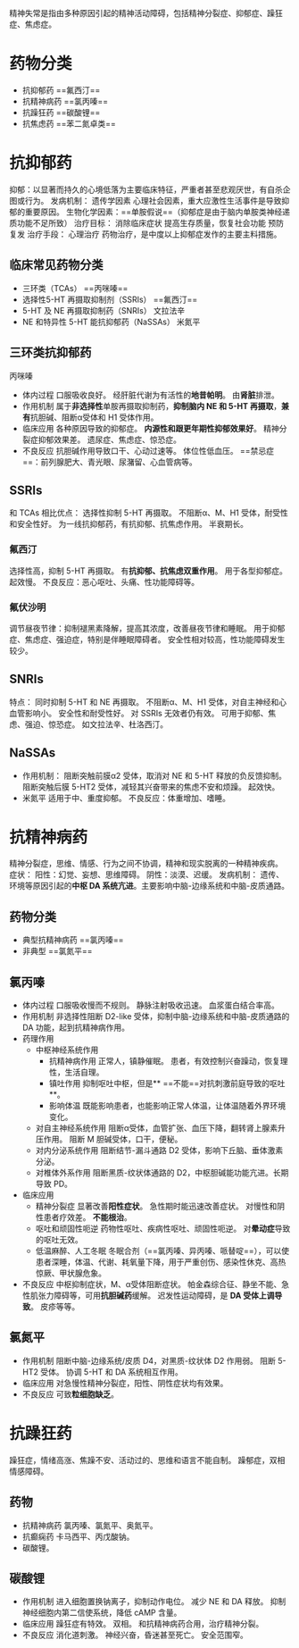 精神失常是指由多种原因引起的精神活动障碍，包括精神分裂症、抑郁症、躁狂症、焦虑症。
# 药物分类
- 抗抑郁药
  ==氟西汀==
- 抗精神病药
  ==氯丙嗪==
- 抗躁狂药
  ==碳酸锂==
- 抗焦虑药
  ==苯二氮卓类==
# 抗抑郁药
抑郁：以显著而持久的心境低落为主要临床特征，严重者甚至悲观厌世，有自杀企图或行为。
发病机制：
	遗传学因素
	心理社会因素，重大应激性生活事件是导致抑郁的重要原因。
	生物化学因素：==单胺假说==（抑郁症是由于脑内单胺类神经递质功能不足所致）
治疗目标：
	消除临床症状
	提高生存质量，恢复社会功能
	预防复发
治疗手段：
	心理治疗
	药物治疗，是中度以上抑郁症发作的主要主料措施。
## 临床常见药物分类
- 三环类（TCAs）
  ==丙咪嗪==
- 选择性5-HT 再摄取抑制剂（SSRIs）
  ==氟西汀==
- 5-HT 及 NE 再摄取抑制药（SNRIs）
  文拉法辛
- NE 和特异性 5-HT 能抗抑郁药（NaSSAs）
  米氮平
## 三环类抗抑郁药
丙咪嗪
- 体内过程
  口服吸收良好。
  经肝脏代谢为有活性的**地昔帕明**。
  由**肾脏**排泄。
- 作用机制
  属于**非选择性**单胺再摄取抑制药，**抑制脑内 NE 和 5-HT 再摄取**，**兼有**抗胆碱、阻断α受体和 H1 受体作用。
- 临床应用
  各种原因导致的抑郁症。
  **内源性和跟更年期性抑郁效果好**。
  精神分裂症抑郁效果差。
  遗尿症、焦虑症、惊恐症。
- 不良反应
  抗胆碱作用导致口干、心动过速等。
  体位性低血压。
  ==禁忌症==：前列腺肥大、青光眼、尿潴留、心血管病等。
## SSRIs
和 TCAs 相比优点：
	选择性抑制 5-HT 再摄取。
	不阻断α、M、H1 受体，耐受性和安全性好。
	为一线抗抑郁药，有抗抑郁、抗焦虑作用。
	半衰期长。
### 氟西汀
选择性高，抑制 5-HT 再摄取。
有**抗抑郁、抗焦虑双重作用**。
用于各型抑郁症。
起效慢。
不良反应：恶心呕吐、头痛、性功能障碍等。
### 氟伏沙明
调节昼夜节律：抑制褪黑素降解，提高其浓度，改善昼夜节律和睡眠。
用于抑郁症、焦虑症、强迫症，特别是伴睡眠障碍者。
安全性相对较高，性功能障碍发生较少。
## SNRIs
特点：
	同时抑制 5-HT 和 NE 再摄取。
	不阻断α、M、H1 受体，对自主神经和心血管影响小。
	安全性和耐受性好。
	对 SSRIs 无效者仍有效。
	可用于抑郁、焦虑、强迫、惊恐症。
如文拉法辛、杜洛西汀。
## NaSSAs
- 作用机制：
  阻断突触前膜α2 受体，取消对 NE 和 5-HT 释放的负反馈抑制。
  阻断突触后膜 5-HT2 受体，减轻其兴奋带来的焦虑不安和烦躁。
  起效快。
- 米氮平
  适用于中、重度抑郁。
  不良反应：体重增加、嗜睡。
# 抗精神病药
精神分裂症，思维、情感、行为之间不协调，精神和现实脱离的一种精神疾病。
症状：
	阳性：幻觉、妄想、思维障碍。
	阴性：淡漠、迟缓。
发病机制：
遗传、环境等原因引起的**中枢 DA 系统亢进**。主要影响中脑-边缘系统和中脑-皮质通路。
## 药物分类
- 典型抗精神病药
  ==氯丙嗪==
- 非典型
  ==氯氮平==
## 氯丙嗪
- 体内过程
  口服吸收慢而不规则。
  静脉注射吸收迅速。
  血浆蛋白结合率高。
- 作用机制
  非选择性阻断 D2-like 受体，抑制中脑-边缘系统和中脑-皮质通路的 DA 功能，起到抗精神病作用。
- 药理作用
	- 中枢神经系统作用
		- 抗精神病作用
		  正常人，镇静催眠。
		  患者，有效控制兴奋躁动，恢复理性，生活自理。
		- 镇吐作用
		  抑制呕吐中枢，但是** ==不能==对抗刺激前庭导致的呕吐**。
		- 影响体温
		  既能影响患者，也能影响正常人体温，让体温随着外界环境变化。
	- 对自主神经系统作用
	  阻断α受体，血管扩张、血压下降，翻转肾上腺素升压作用。
	  阻断 M 胆碱受体，口干，便秘。
	- 对内分泌系统作用
	  阻断结节-漏斗通路 D2 受体，影响下丘脑、垂体激素分泌。
	- 对椎体外系作用
	  阻断黑质-纹状体通路的 D2，中枢胆碱能功能亢进。长期导致 PD。
- 临床应用
	- 精神分裂症
	  显著改善**阳性症状**。
	  急性期时能迅速改善症状。
	  对慢性和阴性患者疗效差。
	  **不能根治**。
	- 呕吐和顽固性呃逆
	  药物性呕吐、疾病性呕吐、顽固性呃逆。
	  对**晕动症**导致的呕吐无效。
	- 低温麻醉、人工冬眠
	  冬眠合剂（==氯丙嗪、异丙嗪、哌替啶==），可以使患者深睡，体温、代谢、耗氧量下降，用于严重创伤、感染性休克、高热惊厥、甲状腺危象。
- 不良反应
  中枢抑制症状，M、α受体阻断症状。
  帕金森综合征、静坐不能、急性肌张力障碍等，可用**抗胆碱药**缓解。
  迟发性运动障碍，是 **DA 受体上调导致**。
  皮疹等等。
## 氯氮平
- 作用机制
  阻断中脑-边缘系统/皮质 D4，对黑质-纹状体 D2 作用弱。
  阻断 5-HT2 受体。
  协调 5-HT 和 DA 系统相互作用。
- 临床应用
  对急慢性精神分裂症，阳性、阴性症状均有效果。
- 不良反应
  可致**粒细胞缺乏**。
# 抗躁狂药
躁狂症，情绪高涨、焦躁不安、活动过的、思维和语言不能自制。
躁郁症，双相情感障碍。
## 药物
- 抗精神病药
  氯丙嗪、氯氮平、奥氮平。
- 抗癫痫药
  卡马西平、丙戊酸钠。
- 碳酸锂。
## 碳酸锂
- 作用机制
  进入细胞置换钠离子，抑制动作电位。
  减少 NE 和 DA 释放。
  抑制神经细胞内第二信使系统，降低 cAMP 含量。
- 临床应用
  躁狂症有特效。
  双相。
  和抗精神病药合用，治疗精神分裂。
- 不良反应
  消化道刺激。
  神经兴奋，昏迷甚至死亡。
  安全范围窄。